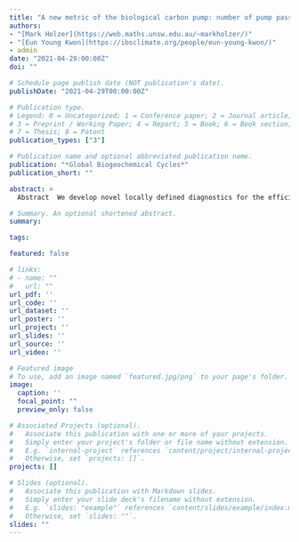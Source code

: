 ```yaml
---
title: "A new metric of the biological carbon pump: number of pump passages and its control on atmospheric pCO₂"
authors:
- "[Mark Holzer](https://web.maths.unsw.edu.au/~markholzer/)"
- "[Eun Young Kwon](https://ibsclimate.org/people/eun-young-kwon/)" 
- admin
date: "2021-04-29:00:00Z"
doi: ""

# Schedule page publish date (NOT publication's date).
publishDate: "2021-04-29T00:00:00Z"

# Publication type.
# Legend: 0 = Uncategorized; 1 = Conference paper; 2 = Journal article;
# 3 = Preprint / Working Paper; 4 = Report; 5 = Book; 6 = Book section;
# 7 = Thesis; 8 = Patent
publication_types: ["3"]

# Publication name and optional abbreviated publication name.
publication: "*Global Biogeochemical Cycles*"
publication_short: ""

abstract: >
  Abstract 	We develop novel locally defined diagnostics for the efficiency of the ocean's biological pump by tracing carbon throughout its lifetime in the ocean from gas injection to outgassing and counting the number of passages through the soft-tissue and carbonate pumps. These diagnostics reveal that the biological pump's key controls on atmospheric pCO<sub>2</sub> are the mean number of lifetime pump passages per dissolved inorganic carbon (DIC) molecule at the surface and the mean aphotic sequestration time of regenerated DIC. We apply our diagnostics to an observationally constrained carbon-cycle model that features spatially varying stoichiometric ratios and is embedded in a data-assimilated global ocean circulation. We find that for the present-day ocean an average of 44±4% of DIC in a given water parcel makes at least one lifetime passage through the soft tissue pump, and about 4% makes at least one passage through the carbonate pump. The global mean number of lifetime pump passages per molecule, including the fraction with zero passages, is *N*<sub>soft</sub>=0.65±0.08 and *N*<sub>carb</sub>≈0.04 for the soft-tissue and carbonate pumps. Using idealized perturbations to sweep out a sequence of states ranging from zero biological activity (pCO<sub>2</sub><sup>atm</sup>=493±1 ppmv) to complete surface nutrient depletion (pCO<sub>2</sub><sup>atm</sup>=207±1 ppmv), we find that fractional changes in pCO<sub>2</sub><sup>atm</sup> are dominated by fractional changes in the number of soft-tissue pump passages. At complete surface nutrient depletion, the mean fraction of DIC that has at least one lifetime passage through the soft-tissue pump increases to 69±5% with *N*<sub>soft</sub>=1.6±0.3.

# Summary. An optional shortened abstract.
summary: 

tags:

featured: false

# links:
# - name: ""
#   url: ""
url_pdf: ''
url_code: ''
url_dataset: ''
url_poster: ''
url_project: ''
url_slides: ''
url_source: ''
url_video: ''

# Featured image
# To use, add an image named `featured.jpg/png` to your page's folder. 
image:
  caption: ''
  focal_point: ""
  preview_only: false

# Associated Projects (optional).
#   Associate this publication with one or more of your projects.
#   Simply enter your project's folder or file name without extension.
#   E.g. `internal-project` references `content/project/internal-project/index.md`.
#   Otherwise, set `projects: []`.
projects: []

# Slides (optional).
#   Associate this publication with Markdown slides.
#   Simply enter your slide deck's filename without extension.
#   E.g. `slides: "example"` references `content/slides/example/index.md`.
#   Otherwise, set `slides: ""`.
slides: ""
---
```



